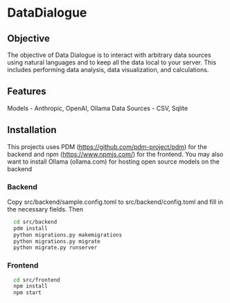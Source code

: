 # DataDialogue

## Objective
The objective of Data Dialogue is to interact with arbitrary data sources using natural languages and to keep all the data local to your server. This includes performing data analysis, data visualization, and calculations. 

## Features
Models - Anthropic, OpenAI, Ollama
Data Sources - CSV, Sqlite

## Installation
This projects uses PDM (https://github.com/pdm-project/pdm) for the backend and npm (https://www.npmjs.com/) for the frontend. You may also want to install Ollama (ollama.com) for hosting open source models on the backend

### Backend

  Copy src/backend/sample.config.toml to src/backend/config.toml and fill in the necessary fields.
  Then
  ```bash
    cd src/backend
    pdm install
    python migrations.py makemigrations
    python migrations.py migrate
    python migrate.py runserver
  ```

### Frontend

  ```bash
    cd src/frontend
    npm install
    npm start
  ```